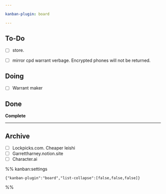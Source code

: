 ```yaml
---

kanban-plugin: board

---
```


## To-Do

- [ ] store.
- [ ] mirror cpd warrant verbage. Encrypted phones will not be returned.


## Doing

- [ ] Warrant maker


## Done

**Complete**


***

## Archive

- [ ] Lockpicks.com. Cheaper leishi
- [ ] Garrettharney.notion.site
- [ ] Character.ai

%% kanban:settings
```
{"kanban-plugin":"board","list-collapse":[false,false,false]}
```
%%